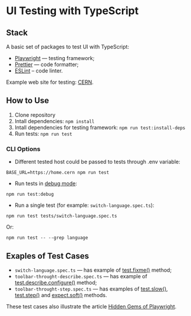 # UI Testing with TypeScript

## Stack

A basic set of packages to test UI with TypeScript:

- [Playwright](https://playwright.dev) — testing framework;
- [Prettier](https://prettier.io) — code formatter;
- [ESLint](https://eslint.org/) – code linter.

Example web site for testing: [CERN](https://home.cern).

## How to Use

1. Clone repository
2. Intall dependencies: `npm install`
3. Intall dependencies for testing framework: `npm run test:install-deps`
4. Run tests: `npm run test`

### CLI Options

- Different tested host could be passed to tests through .env variable:

`BASE_URL=https://home.cern npm run test`

- Run tests in [debug mode](https://playwright.dev/docs/debug#pwdebug):

`npm run test:debug`

- Run a single test (for example: `switch-language.spec.ts`):

`npm run test tests/switch-language.spec.ts`

Or:

`npm run test -- --grep language`

## Exaples of Test Cases

- `switch-language.spec.ts` — has example of [test.fixme()](https://playwright.dev/docs/api/class-test#test-fixme-2) method;
- `toolbar-throught-describe.spec.ts` — has example of [test.describe.configure()](https://playwright.dev/docs/api/class-test#test-describe-configure) method;
- `toolbar-throught-step.spec.ts` — has examples of [test.slow()](https://playwright.dev/docs/api/class-test#test-slow-1), [test.step()](https://playwright.dev/docs/api/class-test#test-step) and [expect.soft()](https://playwright.dev/docs/test-assertions#soft-assertions) methods.

These test cases also illustrate the article [Hidden Gems of Playwright](https://adequatica.medium.com/hidden-gems-of-playwright-68fcf8896bcb).
